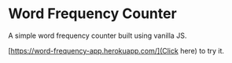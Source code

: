 # Word Frequency Counter
A simple word frequency counter built using vanilla JS.

[https://word-frequency-app.herokuapp.com/](Click here) to try it.